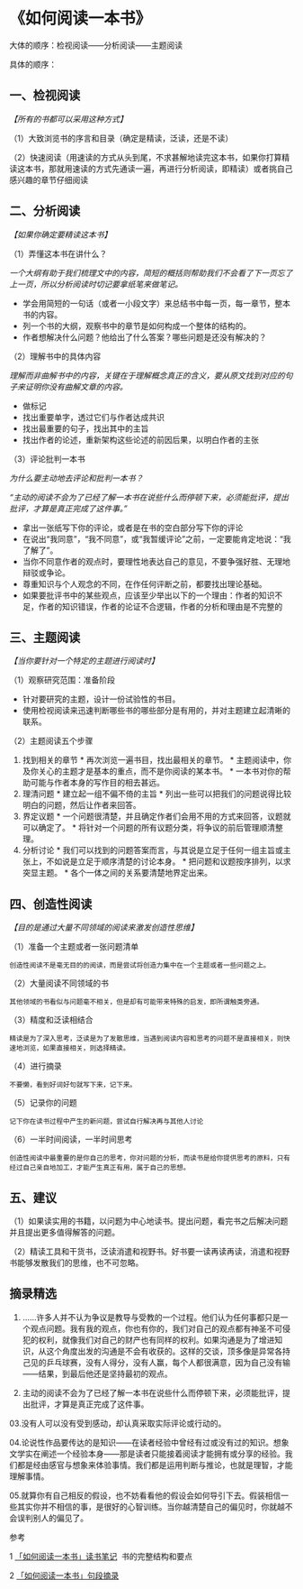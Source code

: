 # 《如何阅读一本书》

大体的顺序：检视阅读——分析阅读——主题阅读

具体的顺序：

## **一、检视阅读**

*【所有的书都可以采用这种方式】*

（1）大致浏览书的序言和目录（确定是精读，泛读，还是不读）

（2）快速阅读（用速读的方式从头到尾，不求甚解地读完这本书，如果你打算精读这本书，那就用速读的方式先通读一遍，再进行分析阅读，即精读）或者挑自己感兴趣的章节仔细阅读

## **二、分析阅读**

*【如果你确定要精读这本书】*

（1）弄懂这本书在讲什么？

*一个大纲有助于我们梳理文中的内容，简短的概括则帮助我们不会看了下一页忘了上一页，所以分析阅读时切记要拿纸笔来做笔记。*

* 学会用简短的一句话（或者一小段文字）来总结书中每一页，每一章节，整本书的内容。
* 列一个书的大纲，观察书中的章节是如何构成一个整体的结构的。
* 作者想解决什么问题？他给出了什么答案？哪些问题是还没有解决的？

（2）理解书中的具体内容

*理解而非曲解书中的内容，关键在于理解概念真正的含义，要从原文找到对应的句子来证明你没有曲解文章的内容。*

* 做标记
* 找出重要单字，透过它们与作者达成共识
* 找出最重要的句子，找出其中的主旨
* 找出作者的论述，重新架构这些论述的前因后果，以明白作者的主张

（3）评论批判一本书

*为什么要主动地去评论和批判一本书？*

*“主动的阅读不会为了已经了解一本书在说些什么而停顿下来，必须能批评，提出批评，才算是真正完成了这件事。”*

* 拿出一张纸写下你的评论，或者是在书的空白部分写下你的评论
* 在说出“我同意”，“我不同意”，或“我暂缓评论”之前，一定要能肯定地说：“我了解了”。
* 当你不同意作者的观点时，要理性地表达自己的意见，不要争强好胜、无理地辩驳或争论。
* 尊重知识与个人观念的不同，在作任何评断之前，都要找出理论基础。
* 如果要批评书中的某些观点，应该至少举出以下的一个理由：作者的知识不足，作者的知识错误，作者的论证不合逻辑，作者的分析和理由是不完整的
## **三、主题阅读**

*【当你要针对一个特定的主题进行阅读时】*

（1）观察研究范围：准备阶段

* 针对要研究的主题，设计一份试验性的书目。
* 使用检视阅读来迅速判断哪些书的哪些部分是有用的，并对主题建立起清晰的联系。

（2）主题阅读五个步骤

  1. 找到相关的章节
    * 再次浏览一遍书目，找出最相关的章节。
    * 主题阅读中，你及你关心的主题才是基本的重点，而不是你阅读的某本书。
    * 一本书对你的帮助可能与作者本身的写作目的相去甚远。
  1. 理清问题
    * 建立起一组不偏不倚的主旨
    * 列出一些可以把我们的问题说得比较明白的问题，然后让作者来回答。
  1. 界定议题
    * 一个问题很清楚，并且确定作者们会用不用的方式来回答，议题就可以确定了。
    * 将针对一个问题的所有议题分类，将争议的前后管理顺清整理。
  1. 分析讨论
    * 我们可以找到的问题答案而言，与其说是立足于任何一组主旨或主张上，不如说是立足于顺序清楚的讨论本身。
    * 把问题和议题按序排列，以求突显主题。
    * 各个一体之间的关系要清楚地界定出来。

## **四、创造性阅读**

*【目的是通过大量不同领域的阅读来激发创造性思维】*

（1）准备一个主题或者一张问题清单

	创造性阅读不是毫无目的的阅读，而是尝试将创造力集中在一个主题或者一些问题之上。

（2）大量阅读不同领域的书

	其他领域的书看似与问题毫不相关，但是却有可能带来特殊的启发，即所谓触类旁通。

（3）精度和泛读相结合

	精读是为了深入思考，泛读是为了发散思维，当遇到阅读内容和思考的问题不是直接相关，则快速地浏览，如果直接相关，则选择精读。

（4）进行摘录

	不要懒，看到好词好句就写下来，记下来。

（5）记录你的问题

	记下你在读书过程中产生的新问题，尝试自行解决再与其他人讨论

（6）一半时间阅读，一半时间思考

	创造性阅读中最重要的是你自己的思考，你对问题的分析，而读书是给你提供思考的原料，只有经过自己亲自地加工，才能产生真正有用，属于自己的思想。

## **五、建议**

（1）如果读实用的书籍，以问题为中心地读书。提出问题，看完书之后解决问题并且提出更多值得解答的问题。

（2）精读工具和干货书，泛读消遣和视野书。好书要一读再读再读，消遣和视野书能够发散我们的思维，也不可忽略。

## **摘录精选**

01. ……许多人并不认为争议是教导与受教的一个过程。他们认为任何事都只是一个观点问题。我有我的观点，你也有你的，我们对自己的观点都有神圣不可侵犯的权利，就像我们对自己的财产也有同样的权利。如果沟通是为了增进知识，从这个角度出发的沟通是不会有收获的。这样的交谈，顶多像是异常各持己见的乒乓球赛，没有人得分，没有人赢，每个人都很满意，因为自己没有输——结果，到最后他还是坚持最初的观点。

02. 主动的阅读不会为了已经了解一本书在说些什么而停顿下来，必须能批评，提出批评，才算是真正完成了这件事。

03.没有人可以没有受到感动，却认真采取实际评论或行动的。

04.论说性作品要传达的是知识——在读者经验中曾经有过或没有过的知识。想象文学实在阐述一个经验本身——那是读者只能接着阅读才能拥有或分享的经验。我们都是经由感官与想象来体验事情。我们都是运用判断与推论，也就是理智，才能理解事情。

05.就算你有自己相反的假设，也不妨看看他的假设会如何导引下去。假装相信一些其实你并不相信的事，是很好的心智训练。当你越清楚自己的偏见时，你就越不会误判别人的偏见了。


参考

1 [「如何阅读一本书」读书笔记](https://link.zhihu.com/?target=http%3A//www.jianshu.com/p/0282c2112497)  书的完整结构和要点

2 [「如何阅读一本书」句段摘录](https://link.zhihu.com/?target=http%3A//www.jianshu.com/p/22bc24dc1cfc) 




<!--
## inbox


* 读书应该是从薄到厚，然后是从厚到薄
	* 从薄到厚
		> 通过补充和注解扩展内容（比如术语的搜索）
	* 从厚到薄

速读，精读-从薄到厚，消化：从厚到薄，输出
	* 粗读-快速吸收，了解重点。
		* 细节不求甚解
			* 可圈出，但不去查
			* 仅需知道自己对这一块不熟悉即可，日后有机会可以遇人就问
		* 应当理解重点知识
			* 如果阅读的内容很大的阻碍了“了解全局”的目标，应当仔细阅读或查看相关资料
	* 精读-从薄到厚
		* 通过补充和注解扩展内容（比如术语的搜索）
	* 消化：从厚到薄
	将已学会的东西咀嚼、消化、组织整理、反复推敲、融会贯通、提炼出关键性的问题，看出了来龙去脉，抓住了要点。
		* 比如在心中形成一个知识图谱
		
第1遍：泛读、速读
第2遍：精读、做笔记（最好是思维导图），并整理实践指南，转换成todo


优先阅读那些对自己实际行动和未来有帮助的书
1. 工具书
2. 讲如何规划自己未来的书

-->